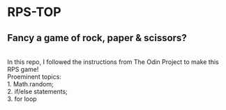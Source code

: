 # RPS-TOP
## Fancy a game of rock, paper & scissors?
<br>
In this repo, I followed the instructions from The Odin Project to make this RPS game! <br>
Proeminent topics: <br>
    1. Math.random; <br>
    2. if/else statements; <br>
    3. for loop <br>